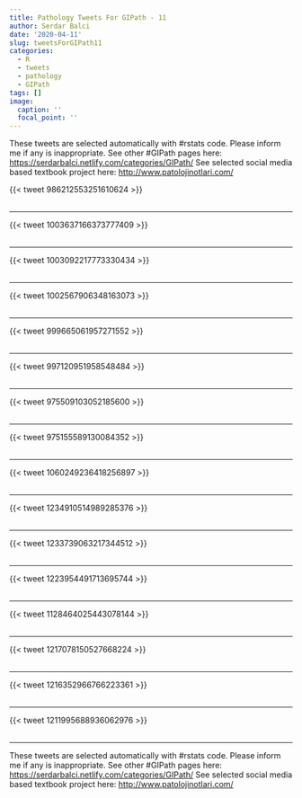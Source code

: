 ```yaml
---
title: Pathology Tweets For GIPath - 11
author: Serdar Balci
date: '2020-04-11'
slug: tweetsForGIPath11
categories:
  - R
  - tweets
  - pathology
  - GIPath
tags: []
image:
  caption: ''
  focal_point: ''
---
```



These tweets are selected automatically with #rstats code. Please inform me if any is inappropriate.
See other #GIPath pages here: https://serdarbalci.netlify.com/categories/GIPath/ 
See selected social media based textbook project here: http://www.patolojinotlari.com/

{{< tweet 986212553251610624 >}}
<br>
<br>
<hr>
{{< tweet 1003637166373777409 >}}
<br>
<br>
<hr>
{{< tweet 1003092217773330434 >}}
<br>
<br>
<hr>
{{< tweet 1002567906348163073 >}}
<br>
<br>
<hr>
{{< tweet 999665061957271552 >}}
<br>
<br>
<hr>
{{< tweet 997120951958548484 >}}
<br>
<br>
<hr>
{{< tweet 975509103052185600 >}}
<br>
<br>
<hr>
{{< tweet 975155589130084352 >}}
<br>
<br>
<hr>
{{< tweet 1060249236418256897 >}}
<br>
<br>
<hr>
{{< tweet 1234910514989285376 >}}
<br>
<br>
<hr>
{{< tweet 1233739063217344512 >}}
<br>
<br>
<hr>
{{< tweet 1223954491713695744 >}}
<br>
<br>
<hr>
{{< tweet 1128464025443078144 >}}
<br>
<br>
<hr>
{{< tweet 1217078150527668224 >}}
<br>
<br>
<hr>
{{< tweet 1216352966766223361 >}}
<br>
<br>
<hr>
{{< tweet 1211995688936062976 >}}
<br>
<br>
<hr>


These tweets are selected automatically with #rstats code. Please inform me if any is inappropriate.
See other #GIPath pages here: https://serdarbalci.netlify.com/categories/GIPath/ 
See selected social media based textbook project here: http://www.patolojinotlari.com/
